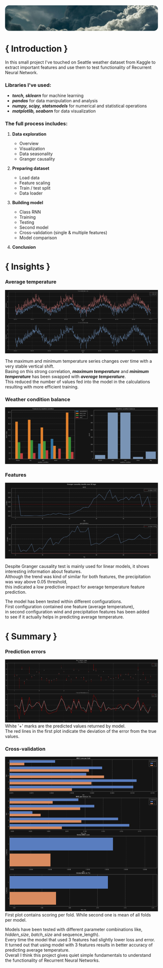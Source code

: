 ![bg](./media/bg.png)

# { Introduction }
In this small project I've touched on Seattle weather dataset from Kaggle to extract important features
and use them to test functionality of Recurrent Neural Network.
### Libraries I've used:
- ***torch, sklearn*** for machine learning
- ***pandas*** for data manipulation and analysis
- ***numpy, scipy, statsmodels*** for numerical and statistical operations
- ***matplotlib, seaborn*** for data visualization

### The full process includes:
1) **Data exploration**
   - Overview
   - Visualization
   - Data seasonality
   - Granger causality

2) **Preparing dataset**
   - Load data
   - Feature scaling
   - Train / test split
   - Data loader

3) **Building model**
   - Class RNN
   - Training
   - Testing
   - Second model
   - Cross-validation (single & multiple features)
   - Model comparison

4) **Conclusion**


# { Insights }

### Average temperature
![temp-avg](./media/temp-avg.png)

The maximum and minimum temperature series changes over time with a very stable vertical shift. <br>
Basing on this strong correlation, _**maximum temperature**_ and _**minimum temperature**_ has been swapped with _**average temperature**_. <br>
This reduced the number of values fed into the model in the calculations resulting with more efficient training.

### Weather condition balance
![balance](./media/balance.png)

### Features
![granger](./media/granger.png)

Despite Granger causality test is mainly used for linear models, it shows interesting information about features. <br>
Although the trend was kind of similar for both features, the precipitation was way above 0.05 threshold, <br>
this indicated a low predictive impact for average temperature feature prediction. <br>

The model has been tested within different configurations. <br>
First configuration contained one feature (average temperature), <br>
in second configuration wind and precipitation features has been added <br>
to see if it actually helps in predicting average temperature.


# { Summary }

### Prediction errors
![pred-1](./media/pred-1.png)
White '+' marks are the predicted values returned by model. <br>
The red lines in the first plot indicate the deviation of the error from the true values.
### Cross-validation
![summary](./media/summary.png)
First plot contains scoring per fold. While second one is mean of all folds per model.

Models have been tested with different parameter combinations like, _hidden_size_, _batch_size_ and sequence_length). <br>
Every time the model that used 3 features had slightly lower loss and error. <br>
It turned out that using model with 3 features results in better accuracy of predicting average temperature. <br>
Overall I think this project gives quiet simple fundamentals to understand the functionality of Recurrent Neural Networks.